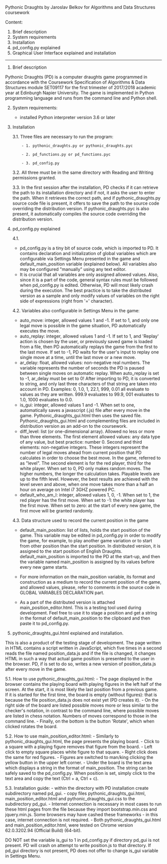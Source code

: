 Pythonic Draughts
by Jaroslav Belkov
for Algorithms and Data Structures coursework

Content:
1. Brief description
2. System requirements
3. Installation 
4. pd_config.py explained
5. Graphical User Interface explained and installation
--------------------------------------------------------

1. Brief description

  Pythonic Draughts (PD) is a computer draughts game programmed in accordance with the Coursework Specification of Algorithms & Data Structures module SET09117 for the first trimester of 2017/2018 academic year at Edinburgh Napier University. The game is implemented in Python programming language and runs from the command line and Python shell.  
  
2. System requirements:
 
   - installed Python interpreter version 3.6 or later 
 
 
3. Installation
 
    3.1. Three files are necessary to run the program:
     
           - 1. pythonic_draughts.py or pythonic_draughts.pyc
           
           - 2. pd_functions.py or pd_functions.pyc
           
           - 3. pd_config.py
        
     3.2. All three must be in the same directory with Reading and Writing permissions granted.
   
     3.3. In the first session after the installation, PD checks if it can retrieve the path to its installation directory and if not, it asks the user to enter the path. When it retrieves the correct path, and if pythonic_draughts.py source code file is present, it offers to save the path to the source code overriding the distribution version. If pythonic_draughts.pyc is also present, it automatically compiles the source code overriding the distribution version.
   
 4. pd_config.py explained
 
    4.1.
    - pd_config.py is a tiny bit of source code, which is imported to PD. It contains declaration and initialization of global variables which are configurable via Settings Menu presented in the game and default_main_position variable (explained below). All variables also may be configured "manually" using any text editor.
    - It is crucial that all variables are only assigned allowed values. Also, since it is a part of the code, general syntax rules must be followed when pd_config.py is edited. Otherwise, PD will most likely crash during the execution. The best practice is to take the distributed version as a sample and only modify values of variables on the right side of expressions (right from '=' character).
    
    4.2. Variables also configurable in Settings Menu in the game:
    - auto_move: integer, allowed values 1 and -1. If set to 1, and only one legal move is possible in the game situation, PD automatically executes the move.
    - auto_replay: integer, allowed values 1 and -1. If set to 1, and 'Replay' action is chosen by the user, or previously saved game is loaded from a file, then PD automatically replays the game from the first to the last move. If set to -1, PD waits for the user's input to replay one single move at a time, until the last move or a new move.
    - ar_delay: float, allowed values: non-negative real numbers. The variable represents the number of seconds the PD is paused between single moves on automatic replay. When auto_replay is set to -1, ar_delay must be set to 0! After importing to PD, it is converted to string, and only last three characters of that string are taken into account in PD. Examples: 0, 1.0, 1, 22.1, 999, 0.01 all evaluate to values as they are written. 999.9 evaluates to 99.9, 001 evaluates to 1.0, 1000 evaluates to 0.0.
    - is_gui: integer, allowed values 1 and -1. When set to one, automatically saves a javascript (.js) file after every move in the game. Pythonic_draughts_gui.html then uses the saved file. Pythonic_draughts_gui.html and complementing files are included in distribution version as an add-on to the coursework.
    - diff_level: list (or one-dimensional array). Allowed no less or more than three elements. The first element allowed values: any data type of any value, but best practice: number 0. Second and third elements: non-negative integers. These integers represent the number of legal moves ahead from current position that PD calculates in order to choose the best move. In the game, referred to as "level". The second element is for the red player, third for the white player. When set to 0, PD only makes random moves. The higher numbers, the longer the calculation takes. Playable levels are up to the fifth level. However, the best results are achieved with the level seven and above, when one move takes more than a half an hour on average on Intel i7 3GHZ powered PC. 
    - default_who_am_I: integer, allowed values 1, 0, -1. When set to 1, the red player has the first move. When set to -1: the white player has the first move. When set to zero: at the start of every new game, the first move will be granted randomly.
    
    4.3. Data structure used to record the current position in the game
    
    - default_main_position: list of lists, holds the start position of the game. This variable may be edited in pd_config.py in order to modify the game, for example, to play another game variation or to start from other position than the start position. In distributed version, it is assigned to the start position of English Draughts. default_main_position is imported to the PD at the start-up, and then the variable named main_position is assigned by its values before every new game starts.
    
     - For more information on the main_position variable, its format and construction as a medium to record the current position of the game, and allowed values, please, refer to comments in the source code in GLOBAL VARIABLES DECLARATION part.
     
     - As a part of the distributed version is attached main_position_editor.html. This is a testing tool used during development. Feel free to use it to stage a position and get a string in the format of default_main_position to the clipboard and then paste it to pd_config.py.
     
   5. pythonic_draughts_gui.html explained and installation.
   
   This is also a product of the testing stage of development. The page written in HTML contains a script written in JavaScript, which five times in a second reads the file named position_data.js and if the file is changed, it changes HTML in such a way that actual game position is presented to the user in the browser. PD, if is set to do so, writes a new version of position_data.js after every move in the game. 
   
   5.1.  How to use pythonic_draughts_gui.html:
     - The page displayed in the browser contains the playing board with playing figures in the left half of the screen. At the start, it is most likely the last position from a previous game. If it is started for the first time, the board is empty (without figures): that is because the file position_data.js does not exist yet (PD creates it).
     - On the right side of the board are listed possible moves more or less similar to the checker's notation, in contrast to the command line, where possible moves are listed in chess notation. Numbers of moves correspond to those in the command line. 
     - Finally, on the bottom is the button 'Rotate', which when clicked rotates the board.
    
   5.2. How to use main_position_editor.html: 
     - Similarly to pythonic_draughts_gui.html, the page presents the playing board.
     - Click to a square with a playing figure removes that figure from the board.
     - Left click to empty square places white figure to that square.
     - Right click does the same for red figures.
     - Figures are switched to man/king clicking the yellow button in the upper left corner.
     - Under the board is the text area which displays a string in the format of main_position. The string can be safely saved to the pd_config.py. When position is set, simply click to the text area and copy the text (Ctrl + a, Ctrl + c).
    
   5.3. Installation guide: 
     - within the directory with PD installation create subdirectory named pd_gui.
     - copy files pythonic_draughts_gui.html, main_position_editor.html and pythonic_draughts_gui.css to the subdirectory pd_gui.
     - Internet connection is necessary in most cases to run these html pages from the file because they import bootstrap.min.css and jquery.min.js. Some browsers may have cashed these frameworks - in this case, internet connection is not required.
     - Both pythonic_draughts_gui.html and main_position_editor.html, were tested on Chrome version 62.0.3202.94 (Official Build) (64-bit).
   
   DO NOT set the variable is_gui to 1 in pd_config.py if directory pd_gui is not present. PD will crash on attempt to write position.js to that directory. If pd_gui directory is not present, PD does not offer to change is_gui variable in Settings Menu.
    
   
               
               
               

